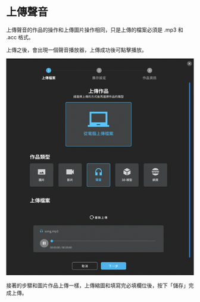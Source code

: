 # 上傳聲音

上傳聲音的作品的操作和上傳圖片操作相同，只是上傳的檔案必須是 .mp3 和 .acc 格式。

上傳之後，會出現一個聲音播放器，上傳成功後可點擊播放。

![](<../../.gitbook/assets/截圖 2022-04-07 下午9.46.09.png>)

接著的步驟和圖片作品上傳一樣，上傳縮圖和填寫完必填欄位後，按下「儲存」完成上傳。
